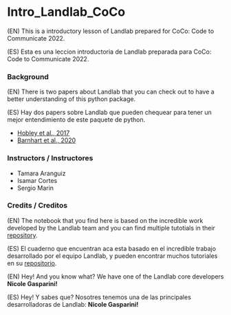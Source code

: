 # Intro_Landlab_CoCo

(EN) This is a introductory lesson of Landlab prepared for CoCo: Code to Communicate 2022.

(ES) Esta es una leccion introductoria de Landlab preparada para CoCo: Code to Communicate 2022.

### Background

(EN) There is two papers about Landlab that you can check out to have a better understanding of this python package.

(ES) Hay dos papers sobre Landlab que pueden chequear para tener un mejor entendimiento de este paquete de python.

- [Hobley et al., 2017](https://www.earth-surf-dynam.net/5/21/2017/esurf-5-21-2017.html)
- [Barnhart et al., 2020](https://esurf.copernicus.org/articles/8/379/2020/)

### Instructors / Instructores

- Tamara Aranguiz
- Isamar Cortes
- Sergio Marin

### Credits / Creditos

(EN) The notebook that you find here is based on the incredible work developed by the Landlab team and you can find multiple tutotials in their [repository](http://landlab.github.io/#/).

(ES) El cuaderno que encuentran aca esta basado en el incredible trabajo desarrollado por el equipo Landlab, y pueden encontrar muchos tutoriales en su [repositorio](http://landlab.github.io/#/).

(EN) Hey! And you know what? We have one of the Landlab core developers **Nicole Gasparini!**

(ES) Hey! Y sabes que? Nosotres tenemos una de las principales desarrolladoras de Landlab: **Nicole Gasparini!**